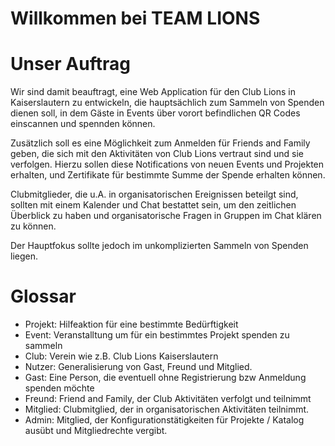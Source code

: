 # Willkommen bei TEAM LIONS


# Unser Auftrag

Wir sind damit beauftragt, eine Web Application für den Club Lions in Kaiserslautern zu entwickeln, die hauptsächlich zum Sammeln von Spenden dienen soll, in dem Gäste in Events über vorort befindlichen QR Codes einscannen und spennden können. 

Zusätzlich soll es eine Möglichkeit zum Anmelden für Friends and Family geben, die sich mit den Aktivitäten von Club Lions vertraut sind und sie verfolgen. Hierzu sollen diese Notifications von neuen Events und Projekten erhalten, und Zertifikate für bestimmte Summe der Spende erhalten können.

Clubmitglieder, die u.A. in organisatorischen Ereignissen beteilgt sind, sollten mit einem Kalender und Chat bestattet sein, um den zeitlichen Überblick zu haben und organisatorische Fragen in Gruppen im Chat klären zu können.

Der Hauptfokus sollte jedoch im unkomplizierten Sammeln von Spenden liegen.


# Glossar
- Projekt: Hilfeaktion für eine bestimmte Bedürftigkeit
- Event: Veranstalltung um für ein bestimmtes Projekt spenden zu sammeln
- Club: Verein wie z.B. Club Lions Kaiserslautern
- Nutzer: Generalisierung von Gast, Freund und Mitglied. 
- Gast: Eine Person, die eventuell ohne Registrierung bzw Anmeldung spenden möchte
- Freund: Friend and Family, der Club Aktivitäten verfolgt und teilnimmt
- Mitglied: Clubmitglied, der in organisatorischen Aktivitäten teilnimmt.
- Admin: Mitglied, der Konfigurationstätigkeiten für Projekte / Katalog ausübt und Mitgliedrechte
          vergibt. 
